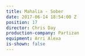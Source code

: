```yaml
---
title: Mahalia - Sober
date: 2017-06-14 18:54:00 Z
position: 17
director: Chris Day
production-company: Partizan
equipment: Arri Alexa
is-shown: false
---
```


